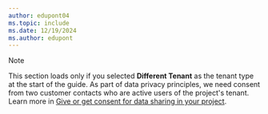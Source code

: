 ```yaml
---
author: edupont04
ms.topic: include
ms.date: 12/19/2024
ms.author: edupont
---
```

> [!NOTE]
> This section loads only if you selected **Different Tenant** as the tenant type at the start of the guide. As part of data privacy principles, we need consent from two customer contacts who are active users of the project's tenant. Learn more in [Give or get consent for data sharing in your project](../implementation-portal/data-sharing-consent.md).
